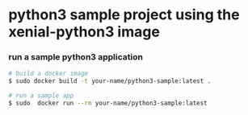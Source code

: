 python3 sample project using the xenial-python3 image
===

### run a sample python3 application

```bash
# build a docker image
$ sudo docker build -t your-name/python3-sample:latest .

# run a sample app
$ sudo  docker run --rm your-name/python3-sample:latest
```
